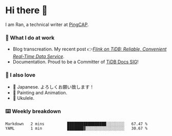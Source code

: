 # Hi there 👋

I am Ran, a technical writer at [PingCAP](https://pingcap.com/).

### 📝 What I do at work

- Blog transcreation. My recent post 👉[*Flink on TiDB: Reliable, Convenient Real-Time Data Service*](https://pingcap.com/blog/flink-on-tidb-reliable-convenient-real-time-data-service).
- Documentation. Proud to be a Committer of [TiDB Docs SIG](https://developer.tidb.io/sig/docs)!

### 🤠 I also love

- 💬 Japanese. よろしくお願い致します！ 
- 🎨 Painting and Animation. 
- 🎸 Ukulele.

### ⌨️ Weekly breakdown

<!--START_SECTION:waka-->
```text
Markdown   2 mins          █████████████████░░░░░░░░   67.47 % 
YAML       1 min           ███████▓░░░░░░░░░░░░░░░░░   30.67 % 
```
<!--END_SECTION:waka-->
